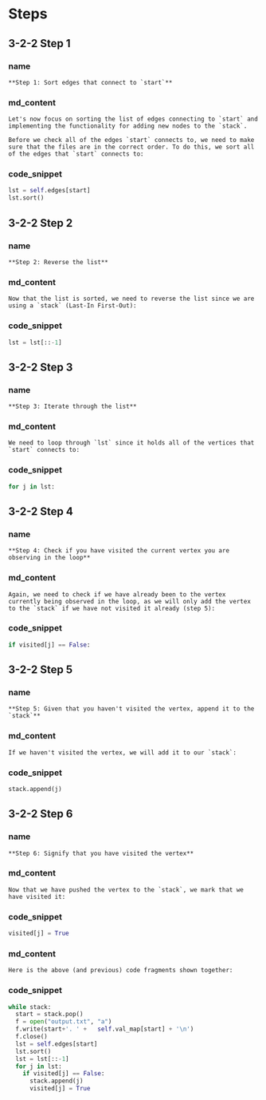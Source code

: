<!---title{print_ordered_file_structure() Function Part 2 Explained}--->

<!--badges={Python:18,Algorithms:18}-->

<!--concepts={directedGraphs, introToGraphs, useOfGraphs, Depth First Search (DFS), Stack Manipulation}-->

# Steps

## 3-2-2 Step 1

### name

```
**Step 1: Sort edges that connect to `start`**
```

### md_content

```
Let's now focus on sorting the list of edges connecting to `start` and implementing the functionality for adding new nodes to the `stack`.

Before we check all of the edges `start` connects to, we need to make sure that the files are in the correct order. To do this, we sort all of the edges that `start` connects to:
```

### code_snippet

```python
lst = self.edges[start]
lst.sort()
```
## 3-2-2 Step 2

### name

```
**Step 2: Reverse the list**
```

### md_content

```
Now that the list is sorted, we need to reverse the list since we are using a `stack` (Last-In First-Out):
```

### code_snippet

```python
lst = lst[::-1]
```
## 3-2-2 Step 3

### name

```
**Step 3: Iterate through the list**
```

### md_content

```
We need to loop through `lst` since it holds all of the vertices that `start` connects to:
```

### code_snippet

```python
for j in lst:
```
## 3-2-2 Step 4

### name

```
**Step 4: Check if you have visited the current vertex you are observing in the loop** 
```

### md_content

```
Again, we need to check if we have already been to the vertex currently being observed in the loop, as we will only add the vertex to the `stack` if we have not visited it already (step 5):
```

### code_snippet

```python
if visited[j] == False: 
```
## 3-2-2 Step 5

### name

```
**Step 5: Given that you haven't visited the vertex, append it to the `stack`**
```

### md_content

```
If we haven't visited the vertex, we will add it to our `stack`:
```

### code_snippet

```python
stack.append(j)
```
## 3-2-2 Step 6

### name

```
**Step 6: Signify that you have visited the vertex**
```

### md_content

```
Now that we have pushed the vertex to the `stack`, we mark that we have visited it:
```

### code_snippet

```python
visited[j] = True
```

### md_content

```
Here is the above (and previous) code fragments shown together:
```

### code_snippet

```python
while stack:
  start = stack.pop()
  f = open("output.txt", "a")
  f.write(start+'. ' +   self.val_map[start] + '\n')
  f.close()
  lst = self.edges[start]
  lst.sort()
  lst = lst[::-1]
  for j in lst:
    if visited[j] == False: 
      stack.append(j)
      visited[j] = True
```


